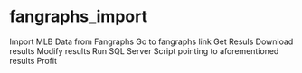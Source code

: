 # fangraphs_import
Import MLB Data from Fangraphs
Go to fangraphs link
Get Resuls
Download results
Modify results
Run SQL Server Script pointing to aforementioned results
Profit
